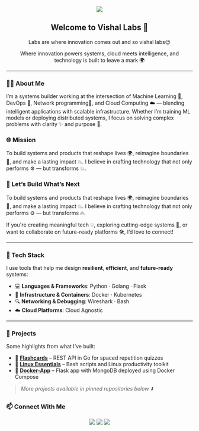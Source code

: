 <div align="center">
  <img src="https://capsule-render.vercel.app/api?type=waving&color=0e76a8&height=200&section=header&text=Vishal%20Labs&fontSize=40&fontAlignY=35&animation=fadeIn" />
</div>

<div align="center">
  <h2>Welcome to Vishal Labs 👋</h2>
  <p> Labs are where innovation comes out and so vishal labs😉</p>
  <p>Where innovation powers systems, cloud meets intelligence, and technology is built to leave a mark 🌍</p> 
</div>

---

### 👨‍💻 About Me

I’m a systems builder working at the intersection of Machine Learning 🤖, DevOps 🔧, Network programming🛜, and Cloud Computing ☁️ — blending intelligent applications with scalable infrastructure. Whether I’m training ML models or deploying distributed systems, I focus on solving complex problems with clarity ✨ and purpose 🎯.

### 🌐 Mission

To build systems and products that reshape lives 🌍, reimagine boundaries 🚀, and make a lasting impact 💥.
I believe in crafting technology that not only performs ⚙️ — but transforms 💥.

### 💬 Let’s Build What’s Next

To build systems and products that reshape lives 🌍, reimagine boundaries 🚀, and make a lasting impact 💥.
I believe in crafting technology that not only performs ⚙️ — but transforms 🔥.

If you're creating meaningful tech 💡, exploring cutting-edge systems 🧠, or want to collaborate on future-ready platforms 🛠️, I’d love to connect!

---

### 🧰 Tech Stack

I use tools that help me design **resilient**, **efficient**, and **future-ready** systems:

- 💻 **Languages & Frameworks**: Python · Golang · Flask  
- 🐳 **Infrastructure & Containers**: Docker · Kubernetes  
- 🔍 **Networking & Debugging**: Wireshark · Bash  
- ☁️ **Cloud Platforms**: Cloud Agnostic

---

### 🚀 Projects

Some highlights from what I’ve built:

- 🧠 **[Flashcards](https://github.com/vishal-labs/flashcards)** – REST API in Go for spaced repetition quizzes  
- 🐧 **[Linux Essentials](https://github.com/vishal-labs/linux-fundamentals)** – Bash scripts and Linux productivity toolkit  
- 🐳 **[Docker-App](https://github.com/vishal-labs/docker-app)** – Flask app with MongoDB deployed using Docker Compose

> *More projects available in pinned repositories below ⬇️*




### 📫 Connect With Me

<div align="center">
  <a href="mailto:hellovishal2020@gmail.com"><img src="https://img.shields.io/badge/Email-D14836?style=for-the-badge&logo=gmail&logoColor=white"/></a>
  <a href="www.linkedin.com/in/vishaldodda"><img src="https://img.shields.io/badge/LinkedIn-0077B5?style=for-the-badge&logo=linkedin&logoColor=white"/></a>
  <a href="https://vishal-labs.github.io/portfolio/"><img src="https://img.shields.io/badge/Portfolio-000?style=for-the-badge&logo=firefox&logoColor=white"/></a>
</div>
